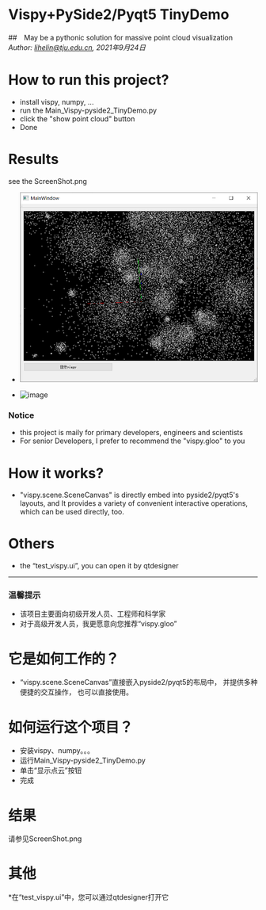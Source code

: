 # Vispy+PySide2/Pyqt5 TinyDemo
##　May be a pythonic solution for massive point cloud visualization
_Author: lihelin@tju.edu.cn, 2021年9月24日_

# How to run this project?
* install vispy, numpy, ...
* run the Main_Vispy-pyside2_TinyDemo.py
* click the "show point cloud" button
* Done


# Results
see the ScreenShot.png
* ![image](/ScreenShot.png)

* ![image](录制_2021_09_24_20_51_06_476.gif)

### Notice
* this project is maily for primary developers, engineers and scientists
* For senior Developers, I prefer to recommend the "vispy.gloo" to you

# How it works?
* "vispy.scene.SceneCanvas" is directly embed into pyside2/pyqt5's layouts, 
and It provides a variety of convenient interactive operations, 
which can be used directly, too. 

# Others
* the “test_vispy.ui”, you can open it by qtdesigner

----
### 温馨提示
* 该项目主要面向初级开发人员、工程师和科学家
* 对于高级开发人员，我更愿意向您推荐“vispy.gloo”
# 它是如何工作的？
* “vispy.scene.SceneCanvas”直接嵌入pyside2/pyqt5的布局中，
并提供多种便捷的交互操作，
也可以直接使用。
# 如何运行这个项目？
* 安装vispy、numpy。。。
* 运行Main_Vispy-pyside2_TinyDemo.py
* 单击“显示点云”按钮
* 完成
# 结果
请参见ScreenShot.png
# 其他
*在“test_vispy.ui”中，您可以通过qtdesigner打开它
